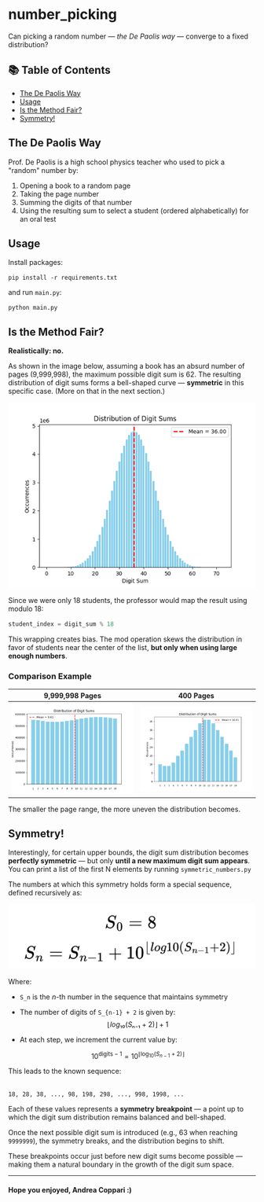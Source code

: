 # number_picking

Can picking a random number — *the De Paolis way* — converge to a fixed distribution?


## 📚 Table of Contents

- [The De Paolis Way](#the-de-paolis-way)
- [Usage](#usage)
- [Is the Method Fair?](#is-the-method-fair)
- [Symmetry!](#symmetry)


## The De Paolis Way

Prof. De Paolis is a high school physics teacher who used to pick a "random" number by:

1. Opening a book to a random page  
2. Taking the page number  
3. Summing the digits of that number  
4. Using the resulting sum to select a student (ordered alphabetically) for an oral test

## Usage

Install packages:

```
pip install -r requirements.txt
```

and run `main.py`:

```
python main.py
```

## Is the Method Fair?

**Realistically: no.**

As shown in the image below, assuming a book has an absurd number of pages (9,999,998), the maximum possible digit sum is 62. The resulting distribution of digit sums forms a bell-shaped curve — **symmetric** in this specific case. (More on that in the next section.)

![Distribution with 9,999,998 pages](/img/Figure_1.png)

Since we were only 18 students, the professor would map the result using modulo 18:

```python
student_index = digit_sum % 18
```

This wrapping creates bias. The mod operation skews the distribution in favor of students near the center of the list, **but only when using large enough numbers**.

### Comparison Example

| 9,999,998 Pages        | 400 Pages              |
| ---------------------- | ---------------------- |
| ![](/img/Figure_2.png) | ![](/img/Figure_3.png) |

The smaller the page range, the more uneven the distribution becomes.


## Symmetry!

Interestingly, for certain upper bounds, the digit sum distribution becomes **perfectly symmetric** — but only **until a new maximum digit sum appears**. You can print a list of the first N elements by running `symmetric_numbers.py`

The numbers at which this symmetry holds form a special sequence, defined recursively as:

![Symmetry sequence formula](/img/image.png)

Where:

- `S_n` is the *n*-th number in the sequence that maintains symmetry
- The number of digits of `S_{n-1} + 2` is given by:
$$⌊log₁₀(Sₙ₋₁ + 2)⌋ + 1$$

- At each step, we increment the current value by:

  $$10^{\text{digits} - 1} = 10^{\left\lfloor \log_{10}(S_{n-1} + 2) \right\rfloor}$$

This leads to the known sequence:

```

18, 28, 38, ..., 98, 198, 298, ..., 998, 1998, ...

```

Each of these values represents a **symmetry breakpoint** — a point up to which the digit sum distribution remains balanced and bell-shaped.

Once the next possible digit sum is introduced (e.g., 63 when reaching `9999999`), the symmetry breaks, and the distribution begins to shift.

These breakpoints occur just before new digit sums become possible — making them a natural boundary in the growth of the digit sum space.

---
#### Hope you enjoyed, Andrea Coppari :)